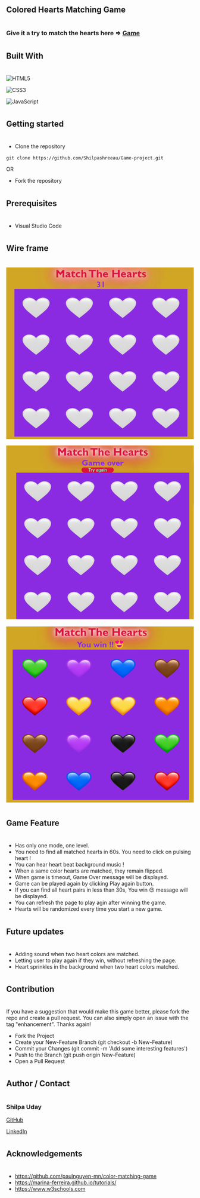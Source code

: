 ## **Colored Hearts Matching Game**
#

### Give it a try to match the hearts here => [Game]( https://shilpashreeau.github.io/Game-project/)

#
## **Built With**
#

![HTML5](https://img.shields.io/badge/html5-%23E34F26.svg?style=for-the-badge&logo=html5&logoColor=white)

![CSS3](https://img.shields.io/badge/css3-%231572B6.svg?style=for-the-badge&logo=css3&logoColor=white)

![JavaScript](https://img.shields.io/badge/javascript-%23323330.svg?style=for-the-badge&logo=javascript&logoColor=%23F7DF1E)
#
## **Getting started**
#
- Clone the repository
```
git clone https://github.com/Shilpashreeau/Game-project.git

```

OR
- Fork the repository 
#
## **Prerequisites**
#
- Visual Studio Code

#
## **Wire frame**
#


![Wireframe1](/images/Wireframe1.png "Picture shows when user is playing")

![Wireframe2](/images/Wireframe2.png "Picture shows when user did not finish the game on time")

![Wireframe3](/images/Wireframe3.png "Picture shows win status")
#
## **Game Feature**
#

- Has only one mode, one level.
- You need to find all matched hearts in 60s. You need to click on pulsing heart !
- You can hear heart beat background music !
- When a same color hearts are matched, they remain flipped. 
- When game is timeout, Game Over message will be displayed.
- Game can be played again by clicking Play again button.
- If you can find all heart pairs in less than 30s, You win 😍 message will be displayed.
- You can refresh the page to play agin after winning the game.
- Hearts will be randomized every time you start a new game.

#
## **Future updates**
#

- Adding sound when two heart colors are matched.
- Letting user to play again if they win, without refreshing the page.
- Heart sprinkles in the background when two heart colors matched.

#
## **Contribution**
#
If you have a suggestion that would make this game better, please fork the repo and create a pull request. You can also simply open an issue with the tag "enhancement". Thanks again!

- Fork the Project
- Create your New-Feature Branch (git checkout -b New-Feature)
- Commit your Changes (git commit -m 'Add some interesting features')
- Push to the Branch (git push origin New-Feature)
- Open a Pull Request

#
## **Author / Contact**
#
### Shilpa Uday
[GitHub](https://github.com/Shilpashreeau)

[LinkedIn](https://www.linkedin.com/in/shilpashree1)
#
## **Acknowledgements**
#
- https://github.com/paulnguyen-mn/color-matching-game
- https://marina-ferreira.github.io/tutorials/
- https://www.w3schools.com




